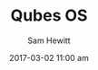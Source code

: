 ---
layout: post
author: Sam Hewitt
title: "Qubes OS"
date: "2017-03-02 11:00 am"
logo: "distro-qubes"
image: "desktop-qubes-os.png"
tags: [advanced, desktop, privacy, security]
notes:
  homepage: https://www.qubes-os.org/
  version: "4.0"
  desktops: [Xfce]
  install: graphical
  developers:
    - name: Qubes OS Team
      url: https://www.qubes-os.org/team/
---